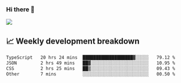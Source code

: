 ### Hi there 👋
<img align="center" src="https://github-readme-stats.vercel.app/api?username=Tumao727&show_icons=true&hide_title=true&theme=dracula" />


## 📈 Weekly development breakdown
<!--START_SECTION:waka-->

```txt
TypeScript   20 hrs 24 mins  ███████████████████▓░░░░░   79.12 %
JSON         2 hrs 49 mins   ██▓░░░░░░░░░░░░░░░░░░░░░░   10.95 %
CSS          2 hrs 25 mins   ██▒░░░░░░░░░░░░░░░░░░░░░░   09.43 %
Other        7 mins          ░░░░░░░░░░░░░░░░░░░░░░░░░   00.50 %
```

<!--END_SECTION:waka-->
